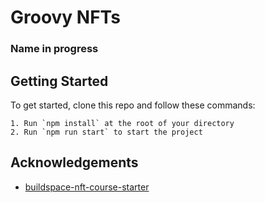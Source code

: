 # Groovy NFTs 

### Name in progress

## Getting Started
To get started, clone this repo and follow these commands:
```
1. Run `npm install` at the root of your directory
2. Run `npm run start` to start the project
```
## Acknowledgements
- [buildspace-nft-course-starter](https://github.com/buildspace/buildspace-nft-course-starter)